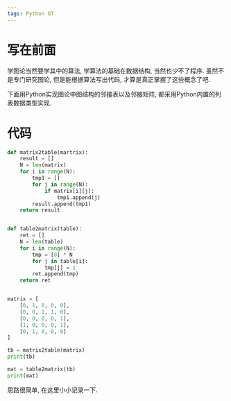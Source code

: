 ```yaml
---
tags: Python GT
---
```




# 写在前面

学图论当然要学其中的算法, 学算法的基础在数据结构, 当然也少不了程序. 虽然不是专门研究图论, 但是能根据算法写出代码, 才算是真正掌握了这些概念了吧. 

下面用Python实现图论中图结构的邻接表以及邻接矩阵, 都采用Python内置的列表数据类型实现. 



# 代码



```python
def matrix2table(martrix):
    result = []
    N = len(matrix)
    for i in range(N):
        tmp1 = []
        for j in range(N):
            if matrix[i][j]:
                tmp1.append(j)
        result.append(tmp1)
    return result


def table2matrix(table):
    ret = []
    N = len(table)
    for i in range(N):
        tmp = [0] * N
        for j in table[i]:
            tmp[j] = 1
        ret.append(tmp)
    return ret


matrix = [
    [0, 1, 0, 0, 0],
    [0, 0, 1, 1, 0],
    [0, 0, 0, 0, 1],
    [1, 0, 0, 0, 1],
    [0, 1, 0, 0, 0]
]

tb = matrix2table(matrix)
print(tb)

mat = table2matrix(tb)
print(mat)

```

思路很简单, 在这里小小记录一下. 